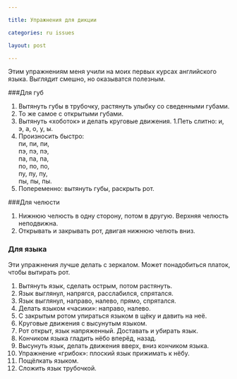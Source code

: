 ```yaml
---

title: Упражнения для дикции

categories: ru issues

layout: post

---
```

Этим упражнениям меня учили на моих первых курсах английского языка. Выглядит
смешно, но оказыватся полезным.

###Для губ
1. Вытянуть губы в трубочку, растянуть улыбку со сведенными губами.
1. То же самое с открытыми губами.
1. Вытянуть «хоботок» и делать круговые движения.
1.Петь слитно: и, э, а, о, у, ы.
1. Произносить быстро:<br/>
   пи, пи, пи,<br/>
   пэ, пэ, пэ,<br/>
   па, па, па,<br/>
   по, по, по,<br/>
   пу, пу, пу,<br/>
   пы, пы, пы.
1. Попеременно: вытянуть губы, раскрыть рот.

###Для челюсти
1. Нижнюю челюсть в одну сторону, потом в другую. Верхняя челюсть неподвижна.
1. Открывать и закрывать рот, двигая нижнюю челють вниз.

### Для языка
Эти упражнения лучше делать с зеркалом. Может понадобиться платок, чтобы
вытирать рот.

 1. Вытянуть язык, сделать острым, потом растянуть.
 1. Язык выглянул, напрягся, расслабился, спрятался.
 1. Язык выглянул, направо, налево, прямо, спрятался.
 1. Делать языком «часики»: направо, налево.
 1. С закрытым ротом упираться языком в щёку и давить на неё.
 1. Круговые движения с высунутым языком.
 1. Рот открыт, язык напряженный. Доставать и убирать язык.
 1. Кончиком языка гладить нёбо вперёд, назад.
 1. Высунуть язык, делать движения вверх, вниз кончиком языка.
 1. Упражнение «грибок»: плоский язык прижимать к нёбу.
 1. Пощёлкать языком.
 1. Сложить язык трубочкой.
